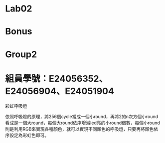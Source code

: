 Lab02
===============================
# Bonus
# Group2
組員學號：E24056352、E24056904、E24051904
===============================
彩虹呼吸燈

依照呼吸燈的原理，將256個cycle當成一個小round，再將2的n次方個小round看成是一個大round，每個大round依序增減led亮的小round個數，每個小round則是利用RGB來實現各種顏色，就可以實現不同顏色的呼吸燈，只要再將顏色依序設定為彩虹色即可。
